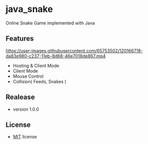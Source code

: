 # java_snake
Online Snake Game implemented with Java


## Features
https://user-images.githubusercontent.com/65753502/120166718-da83e980-c237-11eb-8d68-46e7018de867.mp4

- Hosting & Client Mode
- Client Mode
- Mouse Control
- Collision( Feeds, Snakes )

## Realease
- version 1.0.0

## License
- [MIT](https://github.com/smsh0722/java_snake/blob/main/LICENSE) license
